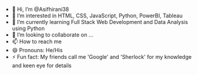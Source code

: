 - 👋 Hi, I’m @Asifhirani38
- 👀 I’m interested in HTML, CSS, JavaScript, Python, PowerBI, Tableau 
- 🌱 I’m currently learning Full Stack Web Development and Data Analysis using Python
- 💞️ I’m looking to collaborate on ...
- 📫 How to reach me 
- 😄 Pronouns: He/His
- ⚡ Fun fact: My friends call me 'Google' and 'Sherlock' for my knowledge and keen eye for details

<!---
Asifhirani38/Asifhirani38 is a ✨ special ✨ repository because its `README.md` (this file) appears on your GitHub profile.
You can click the Preview link to take a look at your changes.
--->
